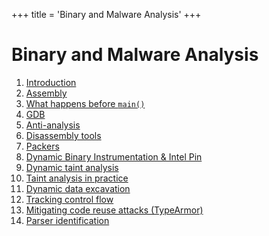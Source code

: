 +++
title = 'Binary and Malware Analysis'
+++

# Binary and Malware Analysis
1. [Introduction](introduction)
2. [Assembly](assembly)
3. [What happens before `main()`](what-happens-before-main)
4. [GDB](gdb)
5. [Anti-analysis](anti-analysis)
6. [Disassembly tools](disassembly-tools)
7. [Packers](packers)
8. [Dynamic Binary Instrumentation & Intel Pin](dynamic-binary-instrumentation-and-intel-pin)
9. [Dynamic taint analysis](dynamic-taint-analysis)
10. [Taint analysis in practice](taint-analysis-in-practice)
11. [Dynamic data excavation](dynamic-data-excavation)
12. [Tracking control flow](tracking-control-flow)
13. [Mitigating code reuse attacks (TypeArmor)](mitigating-code-reuse-attacks)
14. [Parser identification](parser-identification)
